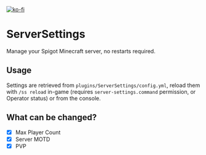 [![ko-fi](https://ko-fi.com/img/githubbutton_sm.svg)](https://ko-fi.com/A0A577AMK)
# ServerSettings
Manage your Spigot Minecraft server, no restarts required.

## Usage
Settings are retrieved from `plugins/ServerSettings/config.yml`, reload them with `/ss reload` in-game  (requires `server-settings.command` permission, or Operator status) or from the console.

## What can be changed?
- [x] Max Player Count
- [x] Server MOTD
- [x] PVP
